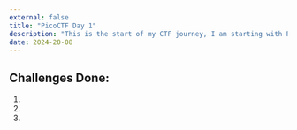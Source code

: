 ```yaml
---
external: false
title: "PicoCTF Day 1"
description: "This is the start of my CTF journey, I am starting with PicoCTF."
date: 2024-20-08
---
```


## Challenges Done:
1.
2.
3.